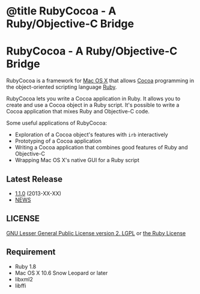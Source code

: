 # @title RubyCocoa - A Ruby/Objective-C Bridge

RubyCocoa - A Ruby/Objective-C Bridge
=====================================

RubyCocoa is a framework for [Mac OS X](http://www.apple.com/macosx/)
that allows [Cocoa](http://developer.apple.com/cocoa/) programming
in the object-oriented scripting language [Ruby](http://www.ruby-lang.org/).

RubyCocoa lets you write a Cocoa application in Ruby. It allows you to create
and use a Cocoa object in a Ruby script. It's possible to write a
Cocoa application that mixes Ruby and Objective-C code.

Some useful applications of RubyCocoa:

  * Exploration of a Cocoa object's features with `irb` interactively
  * Prototyping of a Cocoa application
  * Writing a Cocoa application that combines good features of Ruby and Objective-C
  * Wrapping Mac OS X's native GUI for a Ruby script

## Latest Release

* [1.1.0](http://sourceforge.net/projects/rubycocoa/files/RubyCocoa/1.0.7/) (2013-XX-XX)
* [NEWS](http://sourceforge.net/p/rubycocoa/svn/HEAD/tree/trunk/src/NEWS)

## LICENSE

[GNU Lesser General Public License version 2. LGPL](URL:http://www.gnu.org/licenses/lgpl.html) or 
[the Ruby License](http://www.ruby-lang.org/en/about/license.txt)

## Requirement

* Ruby 1.8
* Mac OS X 10.6 Snow Leopard or later
* libxml2
* libffi

